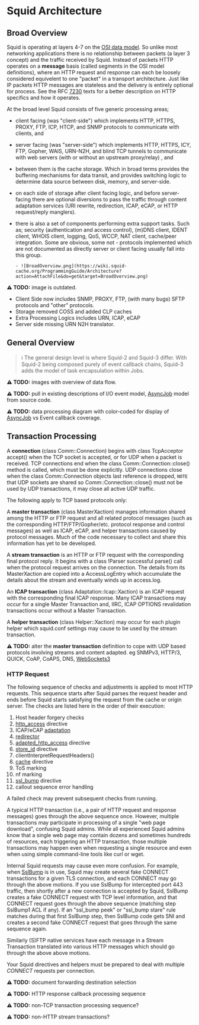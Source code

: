 ---
---
# Squid Architecture

## Broad Overview

Squid is operating at layers 4-7 on the
[OSI data model](http://wikipedia.org/wiki/OSI_model). So unlike most networking
applications there is no relationship between packets (a layer 3
concept) and the traffic received by Squid. Instead of packets HTTP
operates on a **message** basis (called segments in the OSI model
definitions), where an HTTP request and response can each be loosely
considered equivelent to one "packet" in a transport architecture. Just
like IP packets HTTP messages are stateless and the delivery is entirely
optional for process. See the RFC
[7230](https://tools.ietf.org/rfc/rfc7230) texts for a better
description on HTTP specifics and how it operates.

At the broad level Squid consists of five generic processing areas;

- client facing (was "client-side") which implements HTTP, HTTPS,
    PROXY, FTP, ICP, HTCP, and SNMP protocols to communicate with
    clients, and
- server facing (was "server-side") which implements HTTP, HTTPS, ICY,
    FTP, Gopher, WAIS, URN-N2H, and blind TCP tunnels to communicate
    with web servers (with or without an upstream proxy/relay) , and
- between them is the cache storage. Which in broad terms provides the
    buffering mechanisms for data transit, and provides switching logic
    to determine data source between disk, memory, and server-side.
- on each side of storage after client facing logic, and before
    server-facing there are optional diversions to pass the traffic
    through content adaptation services (URI rewrite, redirection, ICAP,
    eCAP, or HTTP request/reply manglers).
- there is also a set of components performing extra support tasks.
    Such as; security (authentication and access control), (m)DNS
    client, IDENT client, WHOIS client, logging, QoS, WCCP, NAT client,
    cache/peer integration. Some are obvious, some not - protocols
    implemented which are not documented as directly server or client
    facing usually fall into this group.
    
      - ![BroadOverview.png](https://wiki.squid-cache.org/ProgrammingGuide/Architecture?action=AttachFile&do=get&target=BroadOverview.png)

**:warning: TODO:** image is outdated.

- Client Side now includes SNMP, PROXY, FTP, (with many bugs) SFTP
    protocols and "other" protocols.
- Storage removed COSS and added CLP caches
- Extra Processing Logics includes URN, ICAP, eCAP
- Server side missing URN N2H translator.

## General Overview

> :information_source:
    The general design level is where Squid-2 and Squid-3 differ. With
    Squid-2 being composed purely of event callback chains, Squid-3 adds
    the model of task encapsulation within Jobs.

**:warning: TODO:** images with overview of data flow.

**:warning: TODO:** pull in existing descriptions of I/O event model,
[AsyncJob](/AsyncJob) model from source code.

**:warning: TODO:** data processing diagram with color-coded for display of
[AsyncJob](/AsyncJob) vs Event callback coverage.

## Transaction Processing

A **connection** (class Comm::Connection) begins with class TcpAcceptor
accept() when the TCP socket is accepted, or for UDP when a packet is
received. TCP connections end when the class Comm::Connection::close()
method is called, which must be done explicitly. UDP connections close
when the class Comm::Connection objects last reference is dropped,
`NOTE` that UDP sockets are shared so Comm::Connection::close() must not
be used by UDP transactions, it may close all active UDP traffic.

The following apply to TCP based protocols only:

A **master transaction** (class MasterXaction) manages information
shared among the HTTP or FTP request and all related protocol messages
(such as the corresponding HTTP/FTP/Gopher/etc. protocol response and
control messages) as well as ICAP, eCAP, and helper transactions caused
by protocol messages. Much of the code necessary to collect and share
this information has yet to be developed.

A **stream transaction** is an HTTP or FTP request with the
corresponding final protocol reply. It begins with a class \!Parser
successful parse() call when the protocol request arrives on the
connection. The details from its MasterXaction are copied into a
AccessLogEntry which accumulate the details about the stream and
eventually winds up in access.log.

An **ICAP transaction** (class Adaptation::Icap::Xaction) is an ICAP
request with the corresponding final ICAP response. Many ICAP
transactions may occur for a single Master Transaction and, IIRC, ICAP
OPTIONS revalidation transactions occur without a Master Transaction.

A **helper transaction** (class Helper::Xaction) may occur for each
plugin helper which squid.conf settings may cause to be used by the
stream transaction.

**:warning: TODO:** alter the **master transaction** definition to cope with UDP
based protocols involving streams and content adapted. eg SNMPv3,
HTTP/3, QUICK, CoAP, CoAPS, DNS, [WebSockets3](/WebSockets3)

### HTTP Request

The following sequence of checks and adjustments is applied to most HTTP
requests. This sequence starts after Squid parses the request header and
ends before Squid starts satisfying the request from the cache or origin
server. The checks are listed here in the order of their execution:

1. Host header forgery checks
1. [http_access](http://www.squid-cache.org/Doc/config/http_access)
    directive
1. ICAP/eCAP
    [adaptation](/SquidFaq/ContentAdaptation)
1. [redirector](http://www.squid-cache.org/Doc/config/url_rewrite_program)
1. [adapted_http_access](http://www.squid-cache.org/Doc/config/adapted_http_access)
    directive
1. [store_id](http://www.squid-cache.org/Doc/config/store_id)
    directive
1. clientInterpretRequestHeaders()
1. [cache](http://www.squid-cache.org/Doc/config/cache) directive
1. ToS marking
10. nf marking
11. [ssl_bump](http://www.squid-cache.org/Doc/config/ssl_bump)
    directive
12. callout sequence error handling

A failed check may prevent subsequent checks from running.

A typical HTTP transaction (i.e., a pair of HTTP request and response
messages) goes through the above sequence once. However, multiple
transactions may participate in processing of a single "web page
download", confusing Squid admins. While all experienced Squid admins
know that a single web page may contain dozens and sometimes hundreds of
resources, each triggering an HTTP transaction, those multiple
transactions may happen even when requesting a single resource and even
when using simple command-line tools like curl or wget.

Internal Squid requests may cause even more confusion. For example, when
[SslBump](/Features/HTTPS#Bumping_direct_SSL.2FTLS_connections)
is in use, Squid may create several fake CONNECT transactions for a
given TLS connection, and each CONNECT may go through the above motions.
If you use SslBump for intercepted port 443 traffic, then shortly after
a new connection is accepted by Squid, SslBump creates a fake CONNECT
request with TCP level information, and that CONNECT request goes
through the above sequence (matching step SslBump1 ACL if any). If an
"ssl_bump peek" or "ssl_bump stare" rule matches during that first
SslBump step, then SslBump code gets SNI and creates a second fake
CONNECT request that goes through the same sequence again.

Similarly (S)FTP native services have each message in a Stream
Transaction translated into various HTTP messages which should go
through the above above motions.

Your Squid directives and helpers must be prepared to deal with multiple
_CONNECT_ requests per connection.

**:warning: TODO:** document forwarding destination selection

**:warning: TODO:** HTTP response callback processing sequence

**:warning: TODO:** non-TCP transaction processing sequence?

**:warning: TODO:** non-HTTP stream transactions?
